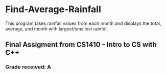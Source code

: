 # Find-Average-Rainfall

This program takes rainfall values from each month and displays the total, average, and month with largest/smallest rainfall.

## Final Assigment from CS1410 - Intro to CS with C++

### Grade received: A
